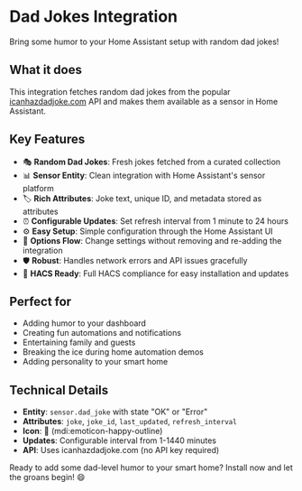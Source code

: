# Dad Jokes Integration

Bring some humor to your Home Assistant setup with random dad jokes!

## What it does

This integration fetches random dad jokes from the popular [icanhazdadjoke.com](https://icanhazdadjoke.com/) API and makes them available as a sensor in Home Assistant.

## Key Features

- 🎭 **Random Dad Jokes**: Fresh jokes fetched from a curated collection
- 📊 **Sensor Entity**: Clean integration with Home Assistant's sensor platform
- 🏷️ **Rich Attributes**: Joke text, unique ID, and metadata stored as attributes
- ⏰ **Configurable Updates**: Set refresh interval from 1 minute to 24 hours
- ⚙️ **Easy Setup**: Simple configuration through the Home Assistant UI
- 🔄 **Options Flow**: Change settings without removing and re-adding the integration
- 🛡️ **Robust**: Handles network errors and API issues gracefully
- 📱 **HACS Ready**: Full HACS compliance for easy installation and updates

## Perfect for

- Adding humor to your dashboard
- Creating fun automations and notifications
- Entertaining family and guests
- Breaking the ice during home automation demos
- Adding personality to your smart home

## Technical Details

- **Entity**: `sensor.dad_joke` with state "OK" or "Error"
- **Attributes**: `joke`, `joke_id`, `last_updated`, `refresh_interval`
- **Icon**: 🙂 (mdi:emoticon-happy-outline)
- **Updates**: Configurable interval from 1-1440 minutes
- **API**: Uses icanhazdadjoke.com (no API key required)

Ready to add some dad-level humor to your smart home? Install now and let the groans begin! 😄